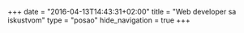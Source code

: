 +++
date = "2016-04-13T14:43:31+02:00"
title = "Web developer sa iskustvom"
type = "posao"
hide_navigation = true
+++
